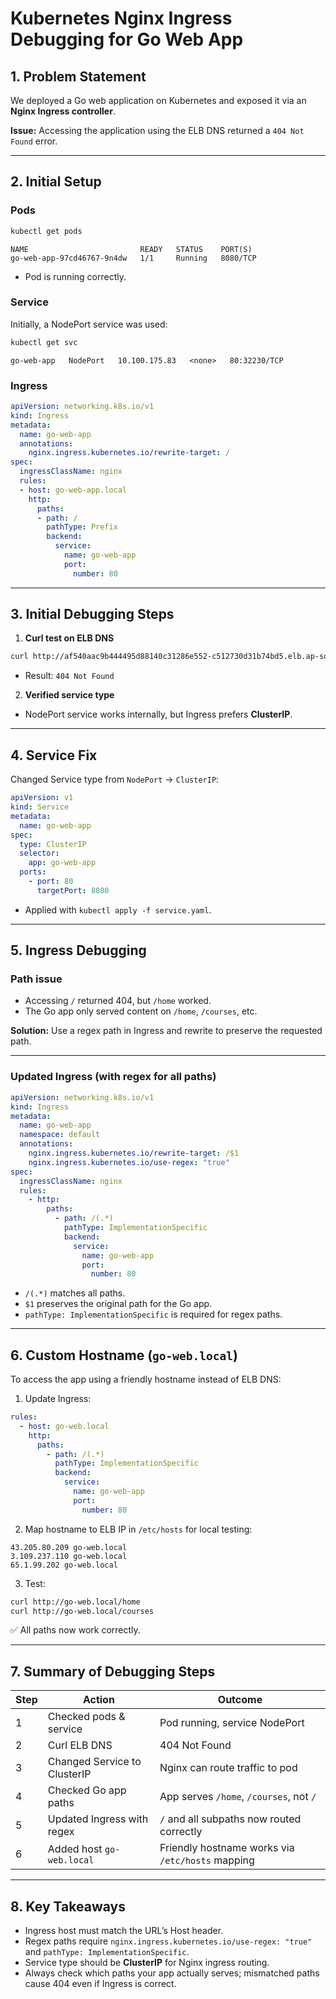# Kubernetes Nginx Ingress Debugging for Go Web App

## 1. Problem Statement

We deployed a Go web application on Kubernetes and exposed it via an **Nginx Ingress controller**.  

**Issue:** Accessing the application using the ELB DNS returned a `404 Not Found` error.

---

## 2. Initial Setup

### **Pods**

```bash
kubectl get pods
```

```
NAME                         READY   STATUS    PORT(S)
go-web-app-97cd46767-9n4dw   1/1     Running   8080/TCP
```

- Pod is running correctly.

### **Service**

Initially, a NodePort service was used:

```bash
kubectl get svc
```

```
go-web-app   NodePort   10.100.175.83   <none>   80:32230/TCP
```

### **Ingress**

```yaml
apiVersion: networking.k8s.io/v1
kind: Ingress
metadata:
  name: go-web-app
  annotations:
    nginx.ingress.kubernetes.io/rewrite-target: /
spec:
  ingressClassName: nginx
  rules:
  - host: go-web-app.local
    http:
      paths:
      - path: /
        pathType: Prefix
        backend:
          service:
            name: go-web-app
            port:
              number: 80
```

---

## 3. Initial Debugging Steps

1. **Curl test on ELB DNS**

```bash
curl http://af540aac9b444495d88140c31286e552-c512730d31b74bd5.elb.ap-south-1.amazonaws.com
```

- Result: `404 Not Found`  

2. **Verified service type**

- NodePort service works internally, but Ingress prefers **ClusterIP**.

---

## 4. Service Fix

Changed Service type from `NodePort` → `ClusterIP`:

```yaml
apiVersion: v1
kind: Service
metadata:
  name: go-web-app
spec:
  type: ClusterIP
  selector:
    app: go-web-app
  ports:
    - port: 80
      targetPort: 8080
```

- Applied with `kubectl apply -f service.yaml`.

---

## 5. Ingress Debugging

### **Path issue**

- Accessing `/` returned 404, but `/home` worked.
- The Go app only served content on `/home`, `/courses`, etc.

**Solution:** Use a regex path in Ingress and rewrite to preserve the requested path.

---

### **Updated Ingress (with regex for all paths)**

```yaml
apiVersion: networking.k8s.io/v1
kind: Ingress
metadata:
  name: go-web-app
  namespace: default
  annotations:
    nginx.ingress.kubernetes.io/rewrite-target: /$1
    nginx.ingress.kubernetes.io/use-regex: "true"
spec:
  ingressClassName: nginx
  rules:
    - http:
        paths:
          - path: /(.*)
            pathType: ImplementationSpecific
            backend:
              service:
                name: go-web-app
                port:
                  number: 80
```

- `/(.*)` matches all paths.  
- `$1` preserves the original path for the Go app.  
- `pathType: ImplementationSpecific` is required for regex paths.

---

## 6. Custom Hostname (`go-web.local`)

To access the app using a friendly hostname instead of ELB DNS:

1. Update Ingress:

```yaml
rules:
  - host: go-web.local
    http:
      paths:
        - path: /(.*)
          pathType: ImplementationSpecific
          backend:
            service:
              name: go-web-app
              port:
                number: 80
```

2. Map hostname to ELB IP in `/etc/hosts` for local testing:

```
43.205.80.209 go-web.local
3.109.237.110 go-web.local
65.1.99.202 go-web.local
```

3. Test:

```bash
curl http://go-web.local/home
curl http://go-web.local/courses
```

✅ All paths now work correctly.

---

## 7. Summary of Debugging Steps

| Step | Action | Outcome |
|------|--------|---------|
| 1 | Checked pods & service | Pod running, service NodePort |
| 2 | Curl ELB DNS | 404 Not Found |
| 3 | Changed Service to ClusterIP | Nginx can route traffic to pod |
| 4 | Checked Go app paths | App serves `/home`, `/courses`, not `/` |
| 5 | Updated Ingress with regex | `/` and all subpaths now routed correctly |
| 6 | Added host `go-web.local` | Friendly hostname works via `/etc/hosts` mapping |

---

## 8. Key Takeaways

- Ingress host must match the URL’s Host header.  
- Regex paths require `nginx.ingress.kubernetes.io/use-regex: "true"` and `pathType: ImplementationSpecific`.  
- Service type should be **ClusterIP** for Nginx ingress routing.  
- Always check which paths your app actually serves; mismatched paths cause 404 even if Ingress is correct.  
